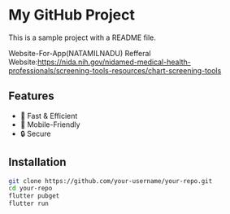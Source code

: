 # My GitHub Project

This is a sample project with a README file.

Website-For-App(NATAMILNADU)
Refferal Website:https://nida.nih.gov/nidamed-medical-health-professionals/screening-tools-resources/chart-screening-tools

## Features
- 🚀 Fast & Efficient  
- 📱 Mobile-Friendly  
- 🔒 Secure  


## Installation
```sh
git clone https://github.com/your-username/your-repo.git
cd your-repo
flutter pubget
flutter run

